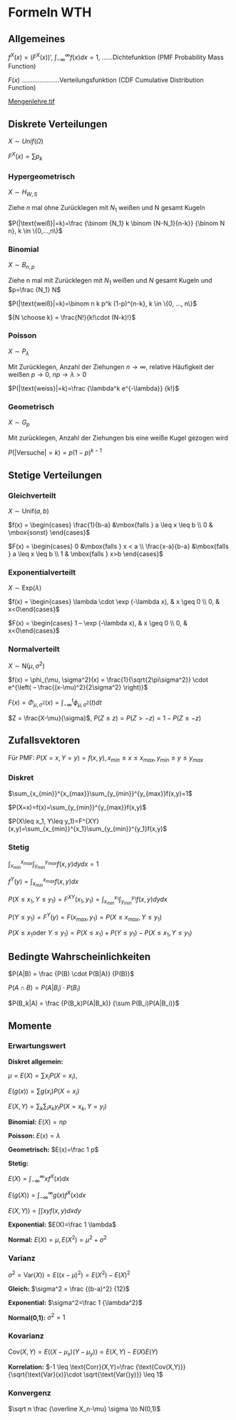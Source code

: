 # Formeln WTH

## Allgemeines

$f^X (x)=(F^X(x))‘$, $\int_{-\infty}^{\infty}f(x)dx=1$, ……Dichtefunktion (PMF Probability Mass Function)

$F(x)$ …………………Verteilungsfunktion (CDF Cumulative Distribution Function)

[Mengenlehre.tif](Zusammenfassungen\Mengenlehre.tif) 

## Diskrete Verteilungen

$X \sim Unif(\Omega)$

$F^X(x) = \sum p_k$

### Hypergeometrisch

$X \sim H_{W,S}$

Ziehe $n$ mal ohne Zurücklegen mit $N_1$ weißen und N gesamt Kugeln

$P(|\text{weiß}|=k)=\frac {\binom {N_1} k \binom {N-N_1}{n-k}} {\binom N n}, k \in \{0,...,n\}$

### Binomial

$X \sim B_{n,p}$

Ziehe n mal mit Zurücklegen mit $N_1$ weißen und $N$ gesamt Kugeln und $p=\frac {N_1} N$

$P(|\text{weiß}|=k)=\binom n k p^k (1-p)^{n-k}, k \in \{0, …, n\}$

${N \choose k} = \frac{N!}{k!\cdot (N-k)!}$

### Poisson

$X \sim P_{\lambda}$

Mit Zurücklegen, Anzahl der Ziehungen $n \to \infty$, relative Häufigkeit der weißen $p \to 0$, $np \to \lambda >0$

$P(|\text{weiss}|=k)=\frac {\lambda^k e^{-\lambda}} {k!}$

### Geometrisch

$X \sim G_{p}$

Mit zurücklegen, Anzahl der Ziehungen bis eine weiße Kugel gezogen wird

$P(|\text{Versuche}|=k) = p(1-p)^{k-1}$

## Stetige Verteilungen

### Gleichverteilt

$X \sim \text{Unif}(a,b)$

$f(x) = \begin{cases} \frac{1}{b-a} &\mbox{falls } a \leq x \leq b \\ 0 & \mbox{sonst} \end{cases}$

$F(x) = \begin{cases} 0 &\mbox{falls } x < a \\ \frac{x-a}{b-a} &\mbox{falls } a \leq x \leq b \\ 1 & \mbox{falls } x>b \end{cases}$

### Exponentialverteilt

$X \sim \text{Exp}(\lambda)$

$f(x) = \begin{cases} \lambda \cdot \exp (-\lambda x), & x \geq 0 \\ 0, & x<0\end{cases}$

$F(x) = \begin{cases} 1 – \exp (-\lambda x), & x \geq 0 \\ 0, & x<0\end{cases}$

### Normalverteilt

$X \sim \text{N}(\mu, \sigma^2)$

$f(x) = \phi_{\mu, \sigma^2}(x) = \frac{1}{\sqrt{2\pi\sigma^2}} \cdot e^{\left( – \frac{(x-\mu)^2}{2\sigma^2} \right)}$

$F(x) = \Phi_{\mu, \sigma^2}(x) =\int_{-\infty}^t \phi_{\mu, \sigma^2}(t) dt$

$Z = \frac{X-\mu}{\sigma}$, $P(Z \leq z) = P(Z> -z) = 1-P(Z\leq -z)$

## Zufallsvektoren

Für PMF: $P(X=x, Y=y)=f(x,y), x_{min} \leq x \leq x_{max}, y_{min} \leq y \leq y_{max}$

### Diskret

$\sum_{x_{min}}^{x_{max}}\sum_{y_{min}}^{y_{max}}f(x,y)=1$

$P(X=x)=f(x)=\sum_{y_{min}}^{y_{max}}f(x,y)$

$P(X\leq x_1, Y\leq y_1)=F^{XY}(x,y)=\sum_{x_{min}}^{x_1}\sum_{y_{min}}^{y_1}f(x,y)$

### Stetig

$\int_{x_{min}}^{x_{max}}\int_{y_{min}}^{y_{max}}f(x,y)dydx=1$

$f^Y(y)=\int_{x_{min}}^{x_{max}}f(x,y)dx$

$P(X\leq x_1, Y\leq y_1)=F^{XY}(x_1,y_1)=\int_{x_{min}}^{x_{1}}\int_{y_{min}}^{y_{1}}f(x,y)dydx$

$P(Y\leq y_1)=F^Y(y)=F(x_{max}, y_1) = P(X\leq x_{max}, Y\leq y_1)$

$P(X\leq x_1 \text{oder } Y \leq y_1) = P(X\leq x_1) + P(Y \leq y_1) - P(X \leq x_1, Y \leq y_1)$

## Bedingte Wahrscheinlichkeiten

$P(A|B) = \frac {P(B) \cdot P(B|A)} {P(B)}$

$P(A \cap B)= P(A|B_i) \cdot P(B_i)$

$P(B_k|A) = \frac {P(B_k)P(A|B_k)} {\sum P(B_i)P(A|B_i)}$

## Momente

### Erwartungswert

**Diskret allgemein:**

$\mu = E(X)=\sum x_i P(X=x_i)$,

$E(g(x))=\sum g(x_i) P(X=x_i)$

$E(X,Y)=\sum_k \sum_l x_k y_l P(X=x_k, Y=y_l)$

**Binomial:** $E(X) = np$

**Poisson:** $E(x)=\lambda$

**Geometrisch:** $E(x)=\frac 1 p$

**Stetig:**

$E(X)= \int_{-\infty}^{\infty} x f^X(x)dx$

$E(g(X))= \int_{-\infty}^{\infty} g(x) f^X(x)dx$

$E(X,Y) ) = \int \int xyf(x,y)dx dy$

**Exponential:** $E(X)=\frac 1 \lambda$

**Normal:** $E(X)=\mu, E(X^2)=\mu ^2 + \sigma ^2$

### Varianz

$\sigma^2 =\text{Var}(X))=E((x-\mu)^2)=E(X^2)-E(X)^2$

**Gleich:** $\sigma^2 = \frac {(b-a)^2} {12}$

**Exponential:** $\sigma^2=\frac 1 {\lambda^2}$

**Normal(0,1):** $\sigma^2 = 1$

### Kovarianz

$\text{Cov}(X, Y) = E((X-\mu_x)(Y-\mu_y))=E(X,Y)-E(X)E(Y)$

**Korrelation:** $-1 \leq \text{Corr}(X,Y)=\frac {\text{Cov(X,Y)}} {\sqrt{\text{Var}(x)}\cdot \sqrt{\text{Var(}y)}} \leq 1$

### Konvergenz

$\sqrt n \frac {\overline X_n-\mu} \sigma \to N(0,1)$
